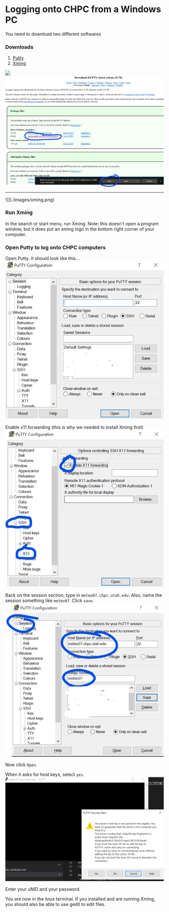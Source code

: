 # Logging onto CHPC from a Windows PC

You need to download two different softwares

### Downloads

1. [Putty](https://putty.org/)
1. [Xming](https://sourceforge.net/projects/xming/)

![](./images/putty.png)
![](./images/putty2.png)

<hr>
![](./images/xming.png)



### Run Xming
In the search or start menu, run Xming. Note: this doesn't open a program window, but it does put an xming logo in the bottom right corner of your computer.

### Open Putty to log onto CHPC computers
Open Putty. It should look like this...
![](./images/putty3.png)


Enable x11 forwarding (this is why we needed to install Xming first)
![](./images/putty4.png)

Back on the session section, type in `meteo07.chpc.utah.edu`. Also, name the session something like `meteo07`. Click `save`.
![](./images/putty5.png)

Now click `Open`.

When it asks for host keys, select `yes`.
![](./images/putty7.png)

Enter your uNID and your password.

You are now in the linux terminal. If you installed and are running Xming, you should also be able to use gedit to edit files.

